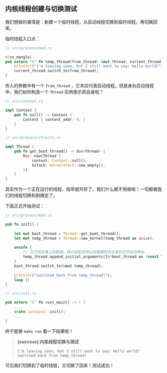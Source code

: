 ## 内核线程创建与切换测试

我们想做的事情是：新建一个临时线程，从启动线程切换到临时线程，再切换回来。

临时线程入口点：

```rust
// src/process/mod.rs

#[no_mangle]
pub extern "C" fn temp_thread(from_thread: &mut Thread, current_thread: &mut Thread) {
    println!("I'm leaving soon, but I still want to say: Hello world!");
    current_thread.switch_to(from_thread);
}
```

传入的参数中有一个 ``from_thread`` ，它本应代表启动线程。但是身处启动线程中，我们如何构造一个 ``Thread`` 实例表示其自身呢？

```rust
// src/context.rs

impl Context {
    pub fn null() -> Context {
        Context { content_addr: 0, }
    }
}

// src/process/structs.rs

impl Thread {
    pub fn get_boot_thread() -> Box<Thread> {
        Box::new(Thread {
            context: Context::null(),
            kstack: KernelStack::new_empty(),
        })
    }
}
```

其实作为一个正在运行的线程，栈早就开好了，我们什么都不用做啦！一切都被我们的线程切换机制搞定了。

下面正式开始测试：

```rust
// src/process/mod.rs

pub fn init() {
    
    let mut boot_thread = Thread::get_boot_thread();
    let mut temp_thread = Thread::new_kernel(temp_thread as usize);
    
    unsafe {
        // 对于放在堆上的数据，我只想到这种比较蹩脚的办法拿到它所在的地址...
        temp_thread.append_initial_arguments([&*boot_thread as *const Thread as usize, &*temp_thread as *const Thread as usize, 0]);
    }
    boot_thread.switch_to(&mut temp_thread);
    
    println!("switched back from temp_thread!");
    loop {}
}

// src/init.rs

pub extern "C" fn rust_main() -> ! {
	...
	crate::process::init();
	...
}
```

终于能够 ``make run`` 看一下结果啦！

> **[success] 内核线程切换与测试**
> 
> ```
> I'm leaving soon, but I still want to say: Hello world!
> switched back from temp_thread!
> ```
> 

可见我们切换到了临时线程，又切换了回来！测试成功！